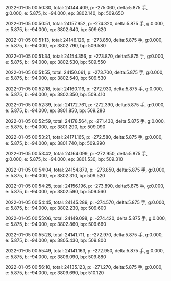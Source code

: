 2022-01-05 00:50:30, total: 24144.409, p: -275.060, delta:5.875 手, g:0.000, e: 5.875, b: -94.000, ep: 3802.140, bp: 509.650

2022-01-05 00:50:51, total: 24157.952, p: -274.320, delta:5.875 手, g:0.000, e: 5.875, b: -94.000, ep: 3802.640, bp: 509.620

2022-01-05 00:51:13, total: 24146.126, p: -273.850, delta:5.875 手, g:0.000, e: 5.875, b: -94.000, ep: 3802.790, bp: 509.580

2022-01-05 00:51:34, total: 24154.356, p: -273.870, delta:5.875 手, g:0.000, e: 5.875, b: -94.000, ep: 3802.530, bp: 509.550

2022-01-05 00:51:55, total: 24150.061, p: -273.700, delta:5.875 手, g:0.000, e: 5.875, b: -94.000, ep: 3802.540, bp: 509.530

2022-01-05 00:52:18, total: 24160.116, p: -272.930, delta:5.875 手, g:0.000, e: 5.875, b: -94.000, ep: 3802.350, bp: 509.410

2022-01-05 00:52:39, total: 24172.761, p: -272.390, delta:5.875 手, g:0.000, e: 5.875, b: -94.000, ep: 3801.850, bp: 509.280

2022-01-05 00:52:59, total: 24178.564, p: -271.430, delta:5.875 手, g:0.000, e: 5.875, b: -94.000, ep: 3801.290, bp: 509.090

2022-01-05 00:53:21, total: 24171.165, p: -272.580, delta:5.875 手, g:0.000, e: 5.875, b: -94.000, ep: 3801.740, bp: 509.290

2022-01-05 00:53:42, total: 24164.099, p: -272.950, delta:5.875 手, g:0.000, e: 5.875, b: -94.000, ep: 3801.530, bp: 509.310

2022-01-05 00:54:04, total: 24154.879, p: -273.850, delta:5.875 手, g:0.000, e: 5.875, b: -94.000, ep: 3802.310, bp: 509.520

2022-01-05 00:54:25, total: 24156.196, p: -273.890, delta:5.875 手, g:0.000, e: 5.875, b: -94.000, ep: 3802.590, bp: 509.560

2022-01-05 00:54:45, total: 24145.289, p: -274.570, delta:5.875 手, g:0.000, e: 5.875, b: -94.000, ep: 3802.230, bp: 509.600

2022-01-05 00:55:06, total: 24149.098, p: -274.420, delta:5.875 手, g:0.000, e: 5.875, b: -94.000, ep: 3802.860, bp: 509.660

2022-01-05 00:55:28, total: 24141.711, p: -272.970, delta:5.875 手, g:0.000, e: 5.875, b: -94.000, ep: 3805.430, bp: 509.800

2022-01-05 00:55:49, total: 24141.163, p: -272.950, delta:5.875 手, g:0.000, e: 5.875, b: -94.000, ep: 3806.090, bp: 509.880

2022-01-05 00:56:10, total: 24135.123, p: -271.270, delta:5.875 手, g:0.000, e: 5.875, b: -94.000, ep: 3809.690, bp: 510.120